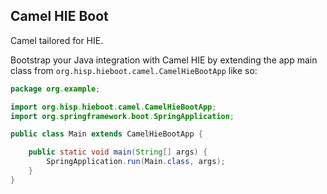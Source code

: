 ## Camel HIE Boot

Camel tailored for HIE.

Bootstrap your Java integration with Camel HIE by extending the app main class from `org.hisp.hieboot.camel.CamelHieBootApp` like so:

```java
package org.example;

import org.hisp.hieboot.camel.CamelHieBootApp;
import org.springframework.boot.SpringApplication;

public class Main extends CamelHieBootApp {

    public static void main(String[] args) {
        SpringApplication.run(Main.class, args);
    }
}
```
